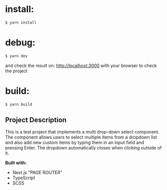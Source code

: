 # install:
```bash
$ yarn install
```

# debug:
```bash
$ yarn dev
```

and check the result on: 
[http://localhost:3000](http://localhost:3000) 
with your browser to check the project

# build:
```bash
$ yarn build
```

## Project Description

This is a test project that implements a multi drop-down select component. The component allows users to select multiple items from a dropdown list and also add new custom items by typing them in an input field and pressing Enter. The dropdown automatically closes when clicking outside of it.

**Built with:**
- Next.js "PAGE ROUTER"
- TypeScript  
- SCSS